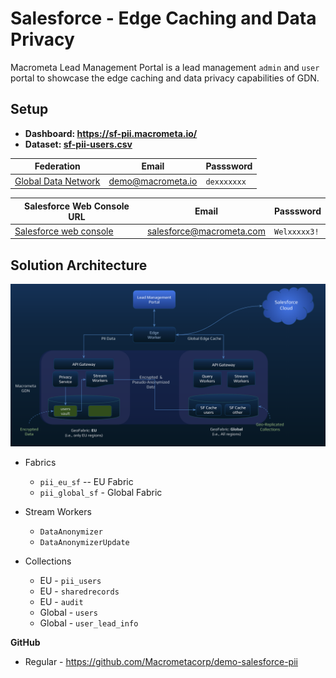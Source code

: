 # Salesforce - Edge Caching and Data Privacy

Macrometa Lead Management Portal is a lead management `admin` and `user` portal to showcase the edge caching and data privacy capabilities of GDN.


## Setup

* **Dashboard: https://sf-pii.macrometa.io/**
* **Dataset: [sf-pii-users.csv](../demos/datasets/sf-pii-users.csv)**


| **Federation**                                        | **Email**                              | **Passsword** |
| ----------------------------------------------------- | -------------------------------------- | ------------- |
| [Global Data Network](https://gdn.paas.macrometa.io/) | demo@macrometa.io | `dexxxxxxx`    |

| **Salesforce Web Console URL**                                        | **Email**                              | **Passsword** |
| ----------------------------------------------------- | -------------------------------------- | ------------- |
| [Salesforce web console](https://macrometa-dev-ed.lightning.force.com/) | salesforce@macrometa.com | `Welxxxxx3!`    |



## Solution Architecture

![Solution Architecture](/img/sf-pii-architecture.png)

* Fabrics
    * `pii_eu_sf` -- EU Fabric
    * `pii_global_sf` - Global Fabric

* Stream Workers
    * `DataAnonymizer`
    * `DataAnonymizerUpdate`

* Collections
    * EU - `pii_users`
    * EU - `sharedrecords`
    * EU - `audit`
    * Global - `users`
    * Global - `user_lead_info`

**GitHub**

* Regular - https://github.com/Macrometacorp/demo-salesforce-pii

